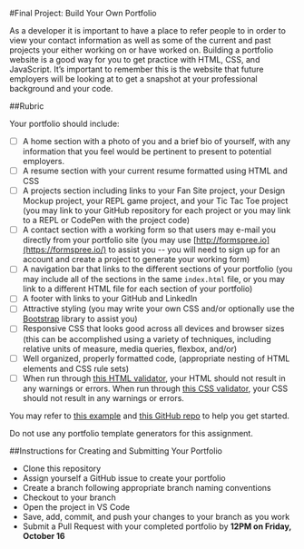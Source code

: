 #Final Project: Build Your Own Portfolio

As a developer it is important to have a place to refer people to in order to view your contact information as well as some of the current and past projects your either working on or have worked on. Building a portfolio website is a good way for you to get practice with HTML, CSS, and JavaScript. It’s important to remember this is the website that future employers will be looking at to get a snapshot at your professional background and your code.

##Rubric

Your portfolio should include:

- [ ] A home section with a photo of you and a brief bio of yourself, with any information that you feel would be pertinent to present to potential employers.
- [ ] A resume section with your current resume formatted using HTML and CSS
- [ ] A projects section including links to your Fan Site project, your Design Mockup project, your REPL game project, and your Tic Tac Toe project (you may link to your GitHub repository for each project or you may link to a REPL or CodePen with the project code)
- [ ] A contact section with a working form so that users may e-mail you directly from your portfolio site (you may use [http://formspree.io](https://formspree.io/) to assist you -- you will need to sign up for an account and create a project to generate your working form)
- [ ] A navigation bar that links to the different sections of your portfolio (you may include all of the sections in the same `index.html` file, or you may link to a different HTML file for each section of your portfolio)
- [ ] A footer with links to your GitHub and LinkedIn
- [ ] Attractive styling (you may write your own CSS and/or optionally use the [Bootstrap](https://getbootstrap.com/) library to assist you)
- [ ] Responsive CSS that looks good across all devices and browser sizes (this can be accomplished using a variety of techniques, including relative units of measure, media queries, flexbox, and/or)
- [ ] Well organized, properly formatted code, (appropriate nesting of HTML elements and CSS rule sets)
- [ ] When run through [this HTML validator](https://validator.w3.org/#validate_by_input), your HTML should not result in any warnings or errors. When run through [this CSS validator](https://jigsaw.w3.org/css-validator/#validate_by_input), your CSS should not result in any warnings or errors.

You may refer to [this example](https://wyncode.github.io/all_about_me/index.html) and [this GitHub repo](https://github.com/wyncode/all_about_me/settings/access) to help you get started.

Do not use any portfolio template generators for this assignment.

##Instructions for Creating and Submitting Your Portfolio

- Clone this repository
- Assign yourself a GitHub issue to create your portfolio
- Create a branch following appropriate branch naming conventions
- Checkout to your branch
- Open the project in VS Code
- Save, add, commit, and push your changes to your branch as you work
- Submit a Pull Request with your completed portfolio by **12PM on Friday, October 16**
